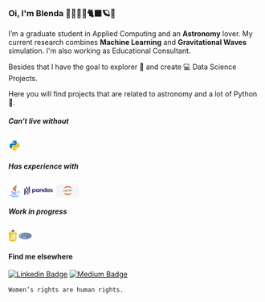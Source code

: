 ### Oi, I'm Blenda 👩🏻‍💻💪🐈‍⬛🪐🌖

I’m a graduate student in Applied Computing and an **Astronomy** lover. My current research combines **Machine Learning** and **Gravitational Waves** simulation. I'm also working as Educational Consultant.  

Besides that I have the goal to explorer 🔭 and create 💻 Data Science Projects. 

Here you will find projects that are related to astronomy and a lot of Python 🐍. 

##### Can't live without
<img src="https://github.com/blendaguedes/blendaguedes/blob/main/icons8-python.svg" alt="Python" height="25" style="vertical-align:bottom; margin-top:5px">

##### Has experience with
<img src="https://github.com/blendaguedes/blendaguedes/blob/main/java.svg" alt="Python" height="25" style="vertical-align:bottom; margin-top:5px"> <img src="https://github.com/blendaguedes/blendaguedes/blob/main/1200px-Pandas_logo.svg.png" alt="Python" height="25" style="vertical-align:bottom; margin-top:5px"> <img src="https://github.com/blendaguedes/blendaguedes/blob/main/250-2501985_siks-cbs-datacamp-spark-tutorial-notebook-jupyter-notebook-icon.png.jpeg" alt="Python" height="25" style="vertical-align:bottom; margin-top:5px">

##### Work in progress
<img src="https://github.com/blendaguedes/blendaguedes/blob/main/js.jpeg" alt="Python" height="25" style="vertical-align:bottom; margin-top:5px"> <img src="https://github.com/blendaguedes/blendaguedes/blob/main/php.svg" alt="Python" height="25" style="vertical-align:bottom; margin-top:5px">


#### Find me elsewhere
[![Linkedin Badge](https://img.shields.io/badge/-LinkedIn-blue?style=flat-square&logo=Linkedin&logoColor=white&link=https://www.linkedin.com/in/blendaguedes/)](https://www.linkedin.com/in/blendaguedes/)
[![Medium Badge](https://img.shields.io/badge/-Medium-black?style=flat-square&logo=Medium&logoColor=white&link=https://blendaguedes.medium.com/)](https://blendaguedes.medium.com)



```
Women’s rights are human rights. 
```
